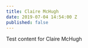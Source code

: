 ```yaml
---
title: Claire McHugh
date: 2019-07-04 14:54:00 Z
published: false
---
```


Test content for Claire McHugh